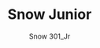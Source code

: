 ---
designer: Odo Fioravanti
description: "The%20playful%20shape%2C%20its%20adaptability%20to%20indoor%20and%20outdoor%20use%20and%20stackability%20are%20the%20characteristics%20that%20have%20made%20Snow%20a%20functional%20and%20versatile%20product.%20Coffee%20table%20for%20children%20areas%20with%20die-casted%20aluminium%20legs%20and%20top%20in%20polypropylene%20injection%20moulding%20with%20gas%20air-moulding%20technology."
image_primary: img/Snow_301JR_01_zoom.jpg
image_secondary: img/Snow_301JR_02_zoom.jpg
manufacturer: Pedrali
href: https://www.pedrali.it/en/products/catalog/Table-SNOW-301_jr/
subtitle: Snow 301_Jr
title: Snow Junior
image_thumb: img/Snow_301JR_cover.jpg
tags: 
  - pedrali
  - tables
category: tables
slug: /manufacturers/pedrali/tables/odo-fioravanti-snow-junior
---